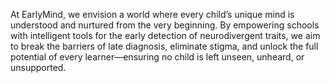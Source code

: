 At EarlyMind, we envision a world where every child’s unique mind is understood and nurtured from the very beginning. By empowering schools with intelligent tools for the early detection of neurodivergent traits, we aim to break the barriers of late diagnosis, eliminate stigma, and unlock the full potential of every learner—ensuring no child is left unseen, unheard, or unsupported.
